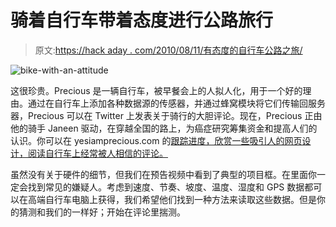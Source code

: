 # 骑着自行车带着态度进行公路旅行

> 原文:[https://hack aday . com/2010/08/11/有态度的自行车公路之旅/](https://hackaday.com/2010/08/11/road-tour-on-a-bike-with-an-attitude/)

![](../Images/e1000ebf84f4f75c070953b05b39c1cf.png "bike-with-an-attitude")

这很珍贵。Precious 是一辆自行车，被早餐会上的人拟人化，用于一个好的理由。通过在自行车上添加各种数据源的传感器，并通过蜂窝模块将它们传输回服务器，Precious 可以在 Twitter 上发表关于骑行的大胆评论。现在，Precious 正由他的骑手 Janeen 驱动，在穿越全国的路上，为癌症研究筹集资金和提高人们的认识。你可以在 yesiamprecious.com 的[跟踪进度，欣赏一些吸引人的网页设计，阅读自行车上经常被人相信的评论。](http://yesiamprecious.com/)

虽然没有关于硬件的细节，但我们在预告视频中看到了典型的项目框。在里面你一定会找到常见的嫌疑人。考虑到速度、节奏、坡度、温度、湿度和 GPS 数据都可以在高端自行车电脑上获得，我们希望他们找到一种方法来读取这些数据。但是你的猜测和我们的一样好；开始在评论里揣测。